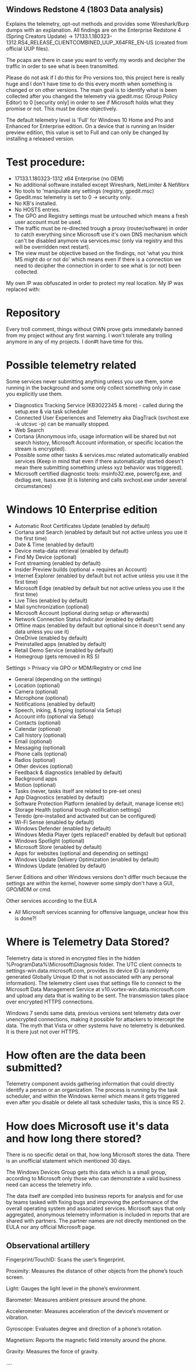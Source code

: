 ## Windows Redstone 4 (1803 Data analysis)

Explains the telemetry, opt-out methods and provides some Wireshark/Burp dumps with an explanation. All findings are on the Enterprise Redstone 4 (Spring Creators Update) -> 17133.1.180323-1312.RS4_RELEASE_CLIENTCOMBINED_UUP_X64FRE_EN-US (created from official UUP files). 

The pcaps are there in case you want to verify my words and decipher the traffic in order to see what is been transmitted.

Please do not ask if I do this for Pro versions too, this project here is really huge and I don't have time to do this every month when something is changed or on other versions. The main goal is to identify what is been collected after you changed the telemetry via gpedit.msc (Group Policy Editor) to 0 [security only] in order to see if Microsoft holds what they promise or not. This must be done objectively.


The default telemetry level is 'Full' for Windows 10 Home and Pro and Enhanced for Enterprise edition. On a device that is running an Insider preview edition, this value is set to Full and can only be changed by installing a released version.

 
Test procedure:
===============
* 17133.1.180323-1312 x64 Enterprise (no OEM)
* No additional software installed except Wireshark, NetLimiter & NetWorx 
* No tools to 'manipulate any settings (registry, gpedit.msc) 
* Gpedit.msc telemetry is set to 0 -> security only.
* No KB's installed.
* No HOSTS entries.
* The GPO and Registry settings must be untouched which means a fresh user account must be used.
* The traffic must be re-directed trough a proxy (router/software) in order to catch everything since Microsoft use it's own DNS mechanism which can't be disabled anymore via services.msc (only via registry and this will be overridden next restart).
* The view must be objective based on the findings, not 'what you think MS might do or not do' which means even if there is a connection we need to decipher the connection in order to see what is (or not) been collected.

My own IP was obfuscated in order to protect my real location. My IP was replaced with: 


Repository
===============

Every troll comment, things without OWN prove gets immediately banned from my project without any first warning. I won't tolerate any trolling anymore in any of my projects. I don#t have time for this. 



Possible telemetry related
===============

Some services never submitting anything unless you use them, some running in the background and some only collect something only in case you explicitly use them. 

* Diagnostics Tracking Service (KB3022345 & more) - called during the setup.exe & via task scheduler
* Connected User Experiences and Telemetry aka DiagTrack (svchost.exe -k utcsvc -p) can be manually stopped.
* Web Search
* Cortana (Anonymous info, usage information will be shared but not search history, Microsoft Account information, or specific location the stream is encrypted).
* Possible some other tasks & services.msc related automatically enabled services (Keep in mind that even if there automatically started doesn't mean there submitting something unless xyz behavior was triggered).
* Microsoft certified diagnostic tools: msinfo32.exe, powercfg.exe, and dxdiag.exe, lsass.exe (it is listening and calls svchost.exe under several circumstances)


Windows 10 Enterprise edition
===============

* Automatic Root Certificates Update (enabled by default) 
* Cortana and Search (enabled by default but not active unless you use it the first time)
* Date & Time (enabled by default) 
* Device meta-data retrieval (enabled by default)
* Find My Device (optional)
* Font streaming (enabled by default)
* Insider Preview builds (optional + requires an Account)
* Internet Explorer (enabled by default but not active unless you use it the first time)
* Microsoft Edge (enabled by default but not active unless you use it the first time)
* Live Tiles (enabled by default)
* Mail synchronization (optional)
* Microsoft Account (optional during setup or afterwards)
* Network Connection Status Indicator (enabled by default) 
* Offline maps (enabled by default but optional since it doesn't send any data unless you use it)
* OneDrive (enabled by default)
* Preinstalled apps (enabled by default)
* Retail Demo Service (enabled by default)
* Homegroup (gets removed in RS 5)


Settings > Privacy via GPO or MDM/Registry or cmd line
* General (depending on the settings)
* Location (optional)
* Camera (optional)
* Microphone (optional)
* Notifications (enabled by default)
* Speech, inking, & typing (optional via Setup)
* Account info (optional via Setup)
* Contacts (optional)
* Calendar (optional)
* Call history (optional)
* Email (optional)
* Messaging (optional)
* Phone calls (optional)
* Radios (optional)
* Other devices (optional) 
* Feedback & diagnostics (enabled by default)
* Background apps 
* Motion (optional)
* Tasks (never, tasks itself are related to pre-set ones)
* App Diagnostics (enabled by default)
* Software Protection Platform (enabled by default, manage license etc)
* Storage Health (optional trough notification settings)
* Teredo (pre-installed and activated but can be configured)
* Wi-Fi Sense (enabled by default)
* Windows Defender (enabled by default)
* Windows Media Player (gets replaced? enabled by default but optional)
* Windows Spotlight (optional)
* Microsoft Store (enabled by default)
* Apps for websites (optional and depending on settings)
* Windows Update Delivery Optimization (enabled by default)
* Windows Update (enabled by default)

Server Editions and other Windows versions don't differ much because the settings are within the kernel, however some simply don't have a GUI, GPO/MDM or cmd.



Other services according to the EULA

* All Microsoft services scanning for offensive language, unclear how this is done?!


Where is Telemetry Data Stored?
===============

Telemetry data is stored in encrypted files in the hidden %ProgramData%\Microsoft\Diagnosis folder. The UTC client connects to settings-win.data.microsoft.com, provides its device ID (a randomly generated Globally Unique ID that is not associated with any personal information). The telemetry client uses that settings file to connect to the Microsoft Data Management Service at v10.vortex-win.data.microsoft.com and upload any data that is waiting to be sent. The transmission takes place over encrypted HTTPS connections.

Windows 7 sends same data, previous versions sent telemetry data over unencrypted connections, making it possible for attackers to intercept the data. The myth that Vista or other systems have no telemetry is debunked. It is there just not over HTTPS.


How often are the data been submitted?
===============

Telemetry component avoids gathering information that could directly identify a person or an organization. The process is running by the task scheduler, and within the Windows kernel which means it gets triggered even after you disable or delete all task scheduler tasks, this is since RS 2.


How does Microsoft use it's data and how long there stored?
===============

There is no specific detail on that, how long Microsoft stores the data. There is an unofficial statement which mentioned 30 days.

The Windows Devices Group gets this data which is a small group, according to Microsoft only those who can demonstrate a valid business need can access the telemetry info.

The data itself are compiled into business reports for analysis and for use by teams tasked with fixing bugs and improving the performance of the overall operating system and associated services. Microsoft says that only aggregated, anonymous telemetry information is included in reports that are shared with partners. The partner names are not directly mentioned on the EULA nor any official Microsoft page.


## Observational artillery

Fingerprint/TouchID: Scans the user’s fingerprint.

Proximity: Measures the distance of other objects from the phone’s touch screen.

Light: Gauges the light level in the phone’s environment.

Barometer: Measures ambient pressure around the phone.

Accelerometer: Measures acceleration of the device’s movement or vibration.

Gyroscope: Evaluates degree and direction of a phone’s rotation.

Magnetism: Reports the magnetic field intensity around the phone.

Gravity: Measures the force of gravity.

....



